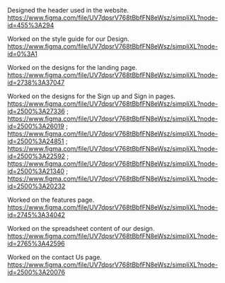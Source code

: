 Designed the header used in the website. https://www.figma.com/file/UV7dpsrV768tBbfFN8eWsz/simpliXL?node-id=455%3A294

Worked on the style guide for our Design. https://www.figma.com/file/UV7dpsrV768tBbfFN8eWsz/simpliXL?node-id=0%3A1

Worked on the designs for the landing page. https://www.figma.com/file/UV7dpsrV768tBbfFN8eWsz/simpliXL?node-id=2738%3A37047

Worked on the designs for the Sign up and Sign in pages. https://www.figma.com/file/UV7dpsrV768tBbfFN8eWsz/simpliXL?node-id=2500%3A27336 ; https://www.figma.com/file/UV7dpsrV768tBbfFN8eWsz/simpliXL?node-id=2500%3A26019 ; https://www.figma.com/file/UV7dpsrV768tBbfFN8eWsz/simpliXL?node-id=2500%3A24851 ; https://www.figma.com/file/UV7dpsrV768tBbfFN8eWsz/simpliXL?node-id=2500%3A22592 ; https://www.figma.com/file/UV7dpsrV768tBbfFN8eWsz/simpliXL?node-id=2500%3A21340 ; https://www.figma.com/file/UV7dpsrV768tBbfFN8eWsz/simpliXL?node-id=2500%3A20232

Worked on the features page. https://www.figma.com/file/UV7dpsrV768tBbfFN8eWsz/simpliXL?node-id=2745%3A34042

Worked on the spreadsheet content of our design. https://www.figma.com/file/UV7dpsrV768tBbfFN8eWsz/simpliXL?node-id=2765%3A42596

Worked on the contact Us page. https://www.figma.com/file/UV7dpsrV768tBbfFN8eWsz/simpliXL?node-id=2500%3A20076








